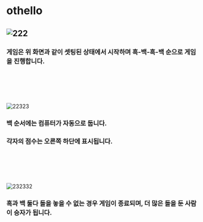 # othello
## ![222](https://user-images.githubusercontent.com/29995295/97318642-6a7f4080-18af-11eb-8b18-0f4530abfda3.PNG)
### 게임은 위 화면과 같이 셋팅된 상태에서 시작하며 흑-백-흑-백 순으로 게임을 진행합니다. 
<br> </br>
<br> </br>

![22323](https://user-images.githubusercontent.com/29995295/97318646-6c490400-18af-11eb-8b42-209818b467ac.PNG)
### 백 순서에는 컴퓨터가 자동으로 둡니다.
### 각자의 점수는 오른쪽 하단에 표시됩니다.
<br> </br>
<br> </br>

![232332](https://user-images.githubusercontent.com/29995295/97318650-6eab5e00-18af-11eb-86a6-814942bf62bf.PNG)
### 흑과 백 둘다 돌을 놓을 수 없는 경우 게임이 종료되며, 더 많은 돌을 둔 사람이 승자가 됩니다.
